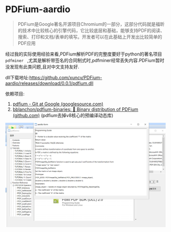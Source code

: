 # PDFium-aardio
> PDFium是Google著名开源项目Chromium的一部分，这部分代码就是福昕的技术中比较核心的引擎代码，它比较底层和基础，能够支持PDF的阅读、搜索、打印和文档/表单的填写。开发者可以在此基础上开发出比较简单的PDF应用



经过我的实际使用经验来看,PDFium解析PDF的完整度要好于python的著名项目`pdfminer ` ,尤其是解析带签名的合同制式时,pdfminer经常丢失内容.PDFium暂时没发现有此类问题,且对中文支持友好.



dll下载地址:https://github.com/xuncv/PDFium-aardio/releases/download/0.0.1/pdfium.dll



依赖项目:

1. [pdfium - Git at Google (googlesource.com)](https://pdfium.googlesource.com/pdfium/)
2. [bblanchon/pdfium-binaries: 📰 Binary distribution of PDFium (github.com)](https://github.com/bblanchon/pdfium-binaries) (pdfium去掉v8核心的预编译动态库)

![](screenshot.png)

